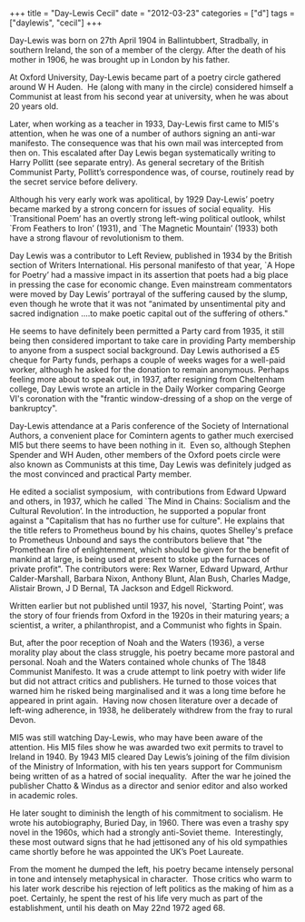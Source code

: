 +++
title = "Day-Lewis Cecil"
date = "2012-03-23"
categories = ["d"]
tags = ["daylewis", "cecil"]
+++

Day-Lewis was born on 27th April 1904 in Ballintubbert, Stradbally, in southern Ireland, the son of a member of the clergy. After the death of his mother in 1906, he was brought up in London by his father.

At Oxford University, Day-Lewis became part of a poetry circle gathered around W H Auden.  He (along with many in the circle) considered himself a Communist at least from his second year at university, when he was about 20 years old.  

Later, when working as a teacher in 1933, Day-Lewis first came to MI5's attention, when he was one of a number of authors signing an anti-war manifesto. The consequence was that his own mail was intercepted from then on. This escalated after Day Lewis began systematically writing to Harry Pollitt (see separate entry). As general secretary of the British Communist Party, Pollitt’s correspondence was, of course, routinely read by the secret service before delivery.

Although his very early work was apolitical, by 1929 Day-Lewis’ poetry became marked by a strong concern for issues of social equality.  His \`Transitional Poem’ has an overtly strong left-wing political outlook, whilst \`From Feathers to Iron’ (1931), and \`The Magnetic Mountain’ (1933) both have a strong flavour of revolutionism to them. 

Day Lewis was a contributor to Left Review, published in 1934 by the British section of Writers International. His personal manifesto of that year, \`A Hope for Poetry’ had a massive impact in its assertion that poets had a big place in pressing the case for economic change. Even mainstream commentators were moved by Day Lewis’ portrayal of the suffering caused by the slump, even though he wrote that it was not “animated by unsentimental pity and sacred indignation ….to make poetic capital out of the suffering of others."

He seems to have definitely been permitted a Party card from 1935, it still being then considered important to take care in providing Party membership to anyone from a suspect social background. Day Lewis authorised a £5 cheque for Party funds, perhaps a couple of weeks wages for a well-paid worker, although he asked for the donation to remain anonymous. Perhaps feeling more about to speak out, in 1937, after resigning from Cheltenham college, Day Lewis wrote an article in the Daily Worker comparing George VI's coronation with the "frantic window-dressing of a shop on the verge of bankruptcy".

Day-Lewis attendance at a Paris conference of the Society of International Authors, a convenient place for Comintern agents to gather much exercised MI5 but there seems to have been nothing in it.  Even so, although Stephen Spender and WH Auden, other members of the Oxford poets circle were also known as Communists at this time, Day Lewis was definitely judged as the most convinced and practical Party member.

He edited a socialist symposium,  with contributions from Edward Upward and others, in 1937, which he called \`The Mind in Chains: Socialism and the Cultural Revolution’. In the introduction, he supported a popular front against a "Capitalism that has no further use for culture". He explains that the title refers to Prometheus bound by his chains, quotes Shelley's preface to Prometheus Unbound and says the contributors believe that "the Promethean fire of enlightenment, which should be given for the benefit of mankind at large, is being used at present to stoke up the furnaces of private profit". The contributors were: Rex Warner, Edward Upward, Arthur Calder-Marshall, Barbara Nixon, Anthony Blunt, Alan Bush, Charles Madge, Alistair Brown, J D Bernal, TA Jackson and Edgell Rickword.

Written earlier but not published until 1937, his novel, \`Starting Point’, was the story of four friends from Oxford in the 1920s in their maturing years; a scientist, a writer, a philanthropist, and a Communist who fights in Spain.

But, after the poor reception of Noah and the Waters (1936), a verse morality play about the class struggle, his poetry became more pastoral and personal. Noah and the Waters contained whole chunks of The 1848 Communist Manifesto. It was a crude attempt to link poetry with wider life but did not attract critics and publishers. He turned to those voices that warned him he risked being marginalised and it was a long time before he appeared in print again.  Having now chosen literature over a decade of left-wing adherence, in 1938, he deliberately withdrew from the fray to rural Devon. 

MI5 was still watching Day-Lewis, who may have been aware of the attention. His MI5 files show he was awarded two exit permits to travel to Ireland in 1940. By 1943 MI5 cleared Day Lewis’s joining of the film division of the Ministry of Information, with his ten years support for Communism being written of as a hatred of social inequality.  After the war he joined the publisher Chatto & Windus as a director and senior editor and also worked in academic roles.

He later sought to diminish the length of his commitment to socialism. He wrote his autobiography, Buried Day, in 1960. There was even a trashy spy novel in the 1960s, which had a strongly anti-Soviet theme.  Interestingly, these most outward signs that he had jettisoned any of his old sympathies came shortly before he was appointed the UK’s Poet Laureate.

From the moment he dumped the left, his poetry became intensely personal in tone and intensely metaphysical in character.  Those critics who warm to his later work describe his rejection of left politics as the making of him as a poet. Certainly, he spent the rest of his life very much as part of the establishment, until his death on May 22nd 1972 aged 68.
